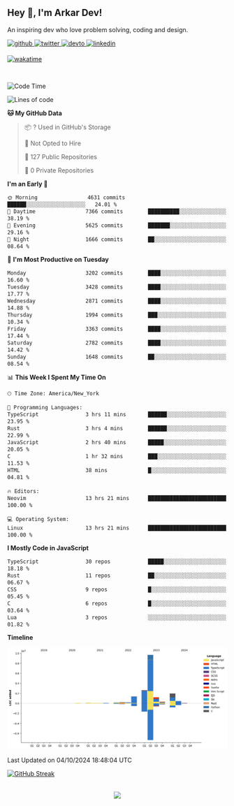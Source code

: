 ## Hey 👋, I'm Arkar Dev!  

An inspiring dev who love problem solving, coding and design.

<a href="https://github.com/Riley1101" target="_blank">
<img src=https://img.shields.io/badge/github-%2324292e.svg?&style=for-the-badge&logo=github&logoColor=white alt=github style="margin-bottom: 5px;" />
</a>
<a href="https://twitter.com/arkardev" target="_blank">
<img src=https://img.shields.io/badge/twitter-%2300acee.svg?&style=for-the-badge&logo=twitter&logoColor=white alt=twitter style="margin-bottom: 5px;" />
</a>
<a href="https://dev.to/riley1101" target="_blank">
<img src=https://img.shields.io/badge/dev.to-%2308090A.svg?&style=for-the-badge&logo=dev.to&logoColor=white alt=devto style="margin-bottom: 5px;" />
</a>
<a href="https://linkedin.com/in/arkar-kaung-myat" target="_blank">
<img src=https://img.shields.io/badge/linkedin-%231E77B5.svg?&style=for-the-badge&logo=linkedin&logoColor=white alt=linkedin style="margin-bottom: 5px;" />
</a>
  
[![wakatime](https://wakatime.com/badge/user/cf23b6e3-75f8-4c04-b0e3-273191c8d2ec.svg)](https://wakatime.com/@cf23b6e3-75f8-4c04-b0e3-273191c8d2ec)

<br/>

<!--START_SECTION:waka-->
![Code Time](http://img.shields.io/badge/Code%20Time-1%2C104%20hrs%208%20mins-blue)

![Lines of code](https://img.shields.io/badge/From%20Hello%20World%20I%27ve%20Written-18.6%20million%20lines%20of%20code-blue)

**🐱 My GitHub Data** 

> 📦 ? Used in GitHub's Storage 
 > 
> 🚫 Not Opted to Hire
 > 
> 📜 127 Public Repositories 
 > 
> 🔑 0 Private Repositories 
 > 
**I'm an Early 🐤** 

```text
🌞 Morning                4631 commits        ██████░░░░░░░░░░░░░░░░░░░   24.01 % 
🌆 Daytime                7366 commits        ██████████░░░░░░░░░░░░░░░   38.19 % 
🌃 Evening                5625 commits        ███████░░░░░░░░░░░░░░░░░░   29.16 % 
🌙 Night                  1666 commits        ██░░░░░░░░░░░░░░░░░░░░░░░   08.64 % 
```
📅 **I'm Most Productive on Tuesday** 

```text
Monday                   3202 commits        ████░░░░░░░░░░░░░░░░░░░░░   16.60 % 
Tuesday                  3428 commits        ████░░░░░░░░░░░░░░░░░░░░░   17.77 % 
Wednesday                2871 commits        ████░░░░░░░░░░░░░░░░░░░░░   14.88 % 
Thursday                 1994 commits        ███░░░░░░░░░░░░░░░░░░░░░░   10.34 % 
Friday                   3363 commits        ████░░░░░░░░░░░░░░░░░░░░░   17.44 % 
Saturday                 2782 commits        ████░░░░░░░░░░░░░░░░░░░░░   14.42 % 
Sunday                   1648 commits        ██░░░░░░░░░░░░░░░░░░░░░░░   08.54 % 
```


📊 **This Week I Spent My Time On** 

```text
🕑︎ Time Zone: America/New_York

💬 Programming Languages: 
TypeScript               3 hrs 11 mins       ██████░░░░░░░░░░░░░░░░░░░   23.95 % 
Rust                     3 hrs 4 mins        ██████░░░░░░░░░░░░░░░░░░░   22.99 % 
JavaScript               2 hrs 40 mins       █████░░░░░░░░░░░░░░░░░░░░   20.05 % 
C                        1 hr 32 mins        ███░░░░░░░░░░░░░░░░░░░░░░   11.53 % 
HTML                     38 mins             █░░░░░░░░░░░░░░░░░░░░░░░░   04.81 % 

🔥 Editors: 
Neovim                   13 hrs 21 mins      █████████████████████████   100.00 % 

💻 Operating System: 
Linux                    13 hrs 21 mins      █████████████████████████   100.00 % 
```

**I Mostly Code in JavaScript** 

```text
TypeScript               30 repos            █████░░░░░░░░░░░░░░░░░░░░   18.18 % 
Rust                     11 repos            ██░░░░░░░░░░░░░░░░░░░░░░░   06.67 % 
CSS                      9 repos             █░░░░░░░░░░░░░░░░░░░░░░░░   05.45 % 
C                        6 repos             █░░░░░░░░░░░░░░░░░░░░░░░░   03.64 % 
Lua                      3 repos             ░░░░░░░░░░░░░░░░░░░░░░░░░   01.82 % 
```



**Timeline**

![Lines of Code chart](https://raw.githubusercontent.com/Riley1101/Riley1101/main/assets/bar_graph.png)


 Last Updated on 04/10/2024 18:48:04 UTC
<!--END_SECTION:waka-->

[![GitHub Streak](https://streak-stats.demolab.com?user=Riley1101)](https://git.io/streak-stats)
  
<br/>  
<div align="center">
<img src="https://komarev.com/ghpvc/?username=Riley1101&&style=flat-square" align="center" />
</div>  

